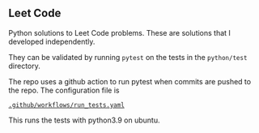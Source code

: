 ## Leet Code

Python solutions to Leet Code problems. 
These are solutions that I developed independently.

They can be validated by running `pytest` on the tests in the `python/test` directory. 

The repo uses a github action to run pytest when commits are pushed to the repo.
The configuration file is

[`.github/workflows/run_tests.yaml`](https://github.com/huginandmunin/leetcode-solutions/blob/main/.github/workflows/run_tests.yaml)

This runs the tests with python3.9 on ubuntu.

